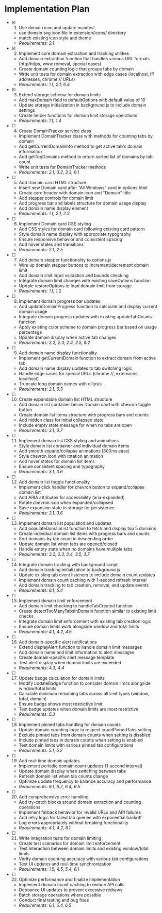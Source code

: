 # Implementation Plan

-   [x] 1. Use domain icon and update manifest

    -   use domain.svg icon file in extension/icons/ directory
    -   match existing icon style and theme
    -   _Requirements: 2.1_

-   [x] 2. Implement core domain extraction and tracking utilities

    -   Add domain extraction function that handles various URL formats (http/https, www removal, special cases)
    -   Create domain counting logic that groups tabs by domain
    -   Write unit tests for domain extraction with edge cases (localhost, IP addresses, chrome:// URLs)
    -   _Requirements: 1.1, 2.1, 6.4_

-   [x] 3. Extend storage schema for domain limits

    -   Add maxDomain field to defaultOptions with default value of 10
    -   Update storage initialization in background.js to include domain settings
    -   Create helper functions for domain limit storage operations
    -   _Requirements: 1.1, 1.4_

-   [ ] 4. Create DomainTracker service class

    -   Implement DomainTracker class with methods for counting tabs by domain
    -   Add getCurrentDomainInfo method to get active tab's domain information
    -   Add getTopDomains method to return sorted list of domains by tab count
    -   Write unit tests for DomainTracker methods
    -   _Requirements: 2.1, 3.2, 3.3, 6.1_

-   [ ] 5. Add Domain card HTML structure

    -   Insert new Domain card after "All Windows" card in options.html
    -   Create card header with domain icon and "Domain" title
    -   Add stepper controls for domain limit
    -   Add progress bar and labels structure for domain usage display
    -   Add domain name display element
    -   _Requirements: 1.1, 2.1, 2.2_

-   [ ] 6. Implement Domain card CSS styling

    -   Add CSS styles for domain card following existing card pattern
    -   Style domain name display with appropriate typography
    -   Ensure responsive behavior and consistent spacing
    -   Add hover states and transitions
    -   _Requirements: 2.1, 2.5_

-   [ ] 7. Add domain stepper functionality to options.js

    -   Wire up domain stepper buttons to increment/decrement domain limit
    -   Add domain limit input validation and bounds checking
    -   Integrate domain limit changes with existing saveOptions function
    -   Update restoreOptions to load domain limit from storage
    -   _Requirements: 1.1, 1.2_

-   [ ] 8. Implement domain progress bar updates

    -   Add updateDomainProgress function to calculate and display current domain usage
    -   Integrate domain progress updates with existing updateTabCounts function
    -   Apply existing color scheme to domain progress bar based on usage percentage
    -   Update domain display when active tab changes
    -   _Requirements: 2.2, 2.3, 2.4, 2.5, 6.2_

-   [ ] 9. Add domain name display functionality

    -   Implement getCurrentDomain function to extract domain from active tab
    -   Add domain name display updates to tab switching logic
    -   Handle edge cases for special URLs (chrome://, extensions, localhost)
    -   Truncate long domain names with ellipsis
    -   _Requirements: 2.1, 6.3_

-   [ ] 10. Create expandable domain list HTML structure

    -   Add domain list container below Domain card with chevron toggle button
    -   Create domain list items structure with progress bars and counts
    -   Add hidden class for initial collapsed state
    -   Include empty state message for when no tabs are open
    -   _Requirements: 3.1, 3.7_

-   [ ] 11. Implement domain list CSS styling and animations

    -   Style domain list container and individual domain items
    -   Add smooth expand/collapse animations (300ms ease)
    -   Style chevron icon with rotation animation
    -   Add hover states for domain list items
    -   Ensure consistent spacing and typography
    -   _Requirements: 3.1, 3.6_

-   [ ] 12. Add domain list toggle functionality

    -   Implement click handler for chevron button to expand/collapse domain list
    -   Add ARIA attributes for accessibility (aria-expanded)
    -   Rotate chevron icon when expanded/collapsed
    -   Save expansion state to storage for persistence
    -   _Requirements: 3.1, 3.6_

-   [ ] 13. Implement domain list population and updates

    -   Add populateDomainList function to fetch and display top 5 domains
    -   Create individual domain list items with progress bars and counts
    -   Sort domains by tab count in descending order
    -   Update domain list when tabs are opened/closed
    -   Handle empty state when no domains have multiple tabs
    -   _Requirements: 3.2, 3.3, 3.4, 3.5, 3.7_

-   [ ] 14. Integrate domain tracking with background script

    -   Add domain tracking initialization to background.js
    -   Update existing tab event listeners to include domain count updates
    -   Implement domain count caching with 1-second refresh interval
    -   Add domain tracking to tab creation, removal, and update events
    -   _Requirements: 6.1, 6.4_

-   [ ] 15. Implement domain limit enforcement

    -   Add domain limit checking to handleTabCreated function
    -   Create detectTooManyTabsInDomain function similar to existing limit checks
    -   Integrate domain limit enforcement with existing tab creation logic
    -   Ensure domain limits work alongside window and total limits
    -   _Requirements: 4.1, 4.2, 4.5_

-   [ ] 16. Add domain-specific alert notifications

    -   Extend displayAlert function to handle domain limit messages
    -   Add domain name and limit information to alert messages
    -   Create domain-specific alert message template
    -   Test alert display when domain limits are exceeded
    -   _Requirements: 4.3, 4.4_

-   [ ] 17. Update badge calculation for domain limits

    -   Modify updateBadge function to consider domain limits alongside window/total limits
    -   Calculate minimum remaining tabs across all limit types (window, total, domain)
    -   Ensure badge shows most restrictive limit
    -   Test badge updates when domain limits are most restrictive
    -   _Requirements: 5.3_

-   [ ] 18. Implement pinned tabs handling for domain counts

    -   Update domain counting logic to respect countPinnedTabs setting
    -   Exclude pinned tabs from domain counts when setting is disabled
    -   Include pinned tabs in domain counts when setting is enabled
    -   Test domain limits with various pinned tab configurations
    -   _Requirements: 5.1, 5.2_

-   [ ] 19. Add real-time domain updates

    -   Implement periodic domain count updates (1-second interval)
    -   Update domain display when switching between tabs
    -   Refresh domain list when tab counts change
    -   Optimize update frequency to balance accuracy and performance
    -   _Requirements: 6.1, 6.2, 6.4, 6.5_

-   [ ] 20. Add comprehensive error handling

    -   Add try-catch blocks around domain extraction and counting operations
    -   Implement fallback behavior for invalid URLs and API failures
    -   Add retry logic for failed tab queries with exponential backoff
    -   Log errors appropriately without breaking functionality
    -   _Requirements: 4.1, 4.2, 6.1_

-   [ ] 21. Write integration tests for domain limiting

    -   Create test scenarios for domain limit enforcement
    -   Test interaction between domain limits and existing window/total limits
    -   Verify domain counting accuracy with various tab configurations
    -   Test UI updates and real-time synchronization
    -   _Requirements: 1.5, 4.5, 5.4, 6.1_

-   [ ] 22. Optimize performance and finalize implementation
    -   Implement domain count caching to reduce API calls
    -   Debounce UI updates to prevent excessive redraws
    -   Batch storage operations where possible
    -   Conduct final testing and bug fixes
    -   _Requirements: 6.1, 6.4, 6.5_
